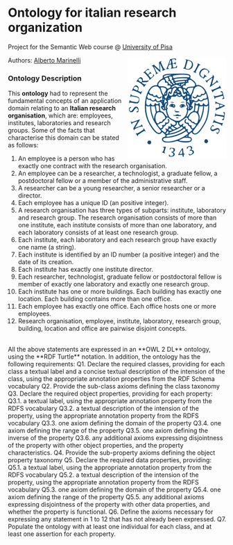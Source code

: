 # Ontology for italian research organization

Project for the Semantic Web course @ [University of Pisa](https://www.unipi.it/index.php/english)

<img src="imgs/unipi_logo.png" align="right" alt="Unipi logo">

Authors: [Alberto Marinelli](https://github.com/AlbertoMarinelli)


### Ontology Description
This **ontology** had to represent the fundamental concepts of an application domain relating to an **Italian research organisation**, which are: employees, institutes, laboratories and research groups. Some of the facts that characterise this domain can be stated as follows:
1. An employee is a person who has exactly one contract with the research organisation.
2. An employee can be a researcher, a technologist, a graduate fellow, a postdoctoral fellow or a member of the administrative staff.
3. A researcher can be a young researcher, a senior researcher or a director.
4. Each employee has a unique ID (an positive integer).
5. A research organisation has three types of subparts: institute, laboratory and research group. The research organisation consists of more than one institute, each institute consists of more than one laboratory, and each laboratory consists of at least one research group.
6. Each institute, each laboratory and each research group have exactly one name (a string).
7. Each institute is identified by an ID number (a positive integer) and the date of its creation.
8. Each institute has exactly one institute director.
9. Each researcher, technologist, graduate fellow or postdoctoral fellow is member of exactly one laboratory and exactly one research group.
10. Each institute has one or more buildings. Each building has exactly one location. Each building contains more than one office.
11. Each employee has exactly one office. Each office hosts one or more employees.
12. Research organisation, employee, institute, laboratory, research group, building, location and office are pairwise disjoint concepts.
<br>
All the above statements are expressed in an **OWL 2 DL** ontology, using the **RDF Turtle** notation.
In addition, the ontology has the following requirements:
Q1. Declare the required classes, providing for each class a textual label and a concise textual description of the intension of the class, using the appropriate annotation properties from the RDF Schema vocabulary
Q2. Provide the sub-class axioms defining the class taxonomy
Q3. Declare the required object properties, providing for each property:
  Q3.1. a textual label, using the appropriate annotation property from the RDFS vocabulary
  Q3.2. a textual description of the intension of the property, using the appropriate annotation property from the RDFS vocabulary
  Q3.3. one axiom defining the domain of the property
  Q3.4. one axiom defining the range of the property
  Q3.5. one axiom defining the inverse of the property
  Q3.6. any additional axioms expressing disjointness of the property with other object properties, and the property characteristics.
Q4. Provide the sub-property axioms defining the object property taxonomy
Q5. Declare the required data properties, providing:
  Q5.1. a textual label, using the appropriate annotation property from the RDFS vocabulary
  Q5.2. a textual description of the intension of the property, using the appropriate annotation property from the RDFS vocabulary
  Q5.3. one axiom defining the domain of the property
  Q5.4. one axiom defining the range of the property
  Q5.5. any additional axioms expressing disjointness of the property with other data properties, and whether the property is functional.
Q6. Define the axioms necessary for expressing any statement in 1 to 12 that has not already been expressed.
Q7. Populate the ontology with at least one individual for each class, and at least one assertion for each property.
